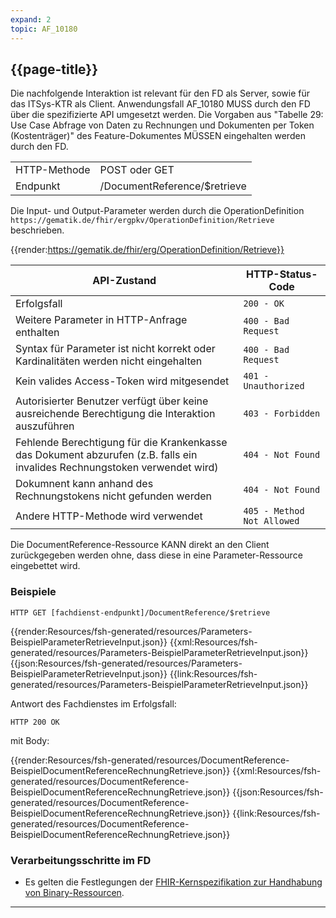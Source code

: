 ```yaml
---
expand: 2
topic: AF_10180
---
```


## {{page-title}}

Die nachfolgende Interaktion ist relevant für den FD als Server, sowie für das ITSys-KTR als Client. Anwendungsfall AF_10180 MUSS durch den FD über die spezifizierte API umgesetzt werden. Die Vorgaben aus "Tabelle 29: Use Case Abfrage von Daten zu Rechnungen und Dokumenten per Token (Kostenträger)" des Feature-Dokumentes MÜSSEN eingehalten werden durch den FD.

|||
|-|-|
|HTTP-Methode|POST oder GET|
|Endpunkt|/DocumentReference/$retrieve|

Die Input- und Output-Parameter werden durch die OperationDefinition `https://gematik.de/fhir/ergpkv/OperationDefinition/Retrieve` beschrieben.

{{render:https://gematik.de/fhir/erg/OperationDefinition/Retrieve}}

|API-Zustand|HTTP-Status-Code|
|-|-|
|Erfolgsfall|`200 - OK`|
|Weitere Parameter in HTTP-Anfrage enthalten|`400 - Bad Request`|
|Syntax für Parameter ist nicht korrekt oder Kardinalitäten werden nicht eingehalten|`400 - Bad Request`|
|Kein valides Access-Token wird mitgesendet|`401 - Unauthorized`|
|Autorisierter Benutzer verfügt über keine ausreichende Berechtigung die Interaktion auszuführen|`403 - Forbidden`|
|Fehlende Berechtigung für die Krankenkasse das Dokument abzurufen (z.B. falls ein invalides Rechnungstoken verwendet wird)|`404 - Not Found`|
|Dokumnent kann anhand des Rechnungstokens nicht gefunden werden|`404 - Not Found`|
|Andere HTTP-Methode wird verwendet|`405 - Method Not Allowed`|

Die DocumentReference-Ressource KANN direkt an den Client zurückgegeben werden ohne, dass diese in eine Parameter-Ressource eingebettet wird.

### Beispiele

```
HTTP GET [fachdienst-endpunkt]/DocumentReference/$retrieve
```

<tabs>
    <tab title="Parameter-Input">      
        {{render:Resources/fsh-generated/resources/Parameters-BeispielParameterRetrieveInput.json}}
    </tab>
    <tab title="XML">      
        {{xml:Resources/fsh-generated/resources/Parameters-BeispielParameterRetrieveInput.json}}
    </tab>
    <tab title="JSON">
        {{json:Resources/fsh-generated/resources/Parameters-BeispielParameterRetrieveInput.json}}
    </tab>
    <tab title="Link">
        {{link:Resources/fsh-generated/resources/Parameters-BeispielParameterRetrieveInput.json}}
    </tab>
</tabs>

Antwort des Fachdienstes im Erfolgsfall:

```
HTTP 200 OK
```
mit Body:

<tabs>
    <tab title="Parameter-Input">      
        {{render:Resources/fsh-generated/resources/DocumentReference-BeispielDocumentReferenceRechnungRetrieve.json}}
    </tab>
    <tab title="XML">      
        {{xml:Resources/fsh-generated/resources/DocumentReference-BeispielDocumentReferenceRechnungRetrieve.json}}
    </tab>
    <tab title="JSON">
        {{json:Resources/fsh-generated/resources/DocumentReference-BeispielDocumentReferenceRechnungRetrieve.json}}
    </tab>
    <tab title="Link">
        {{link:Resources/fsh-generated/resources/DocumentReference-BeispielDocumentReferenceRechnungRetrieve.json}}
    </tab>
</tabs>

### Verarbeitungsschritte im FD

* Es gelten die Festlegungen der [FHIR-Kernspezifikation zur Handhabung von Binary-Ressourcen](https://www.hl7.org/fhir/r4/binary.html#rest).

----

